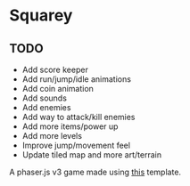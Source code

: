 # Squarey

## TODO
- Add score keeper
- Add run/jump/idle animations
- Add coin animation
- Add sounds
- Add enemies
- Add way to attack/kill enemies
- Add more items/power up
- Add more levels
- Improve jump/movement feel
- Update tiled map and more art/terrain

A phaser.js v3 game made using [this](https://github.com/photonstorm/phaser3-typescript-project-template) template.
